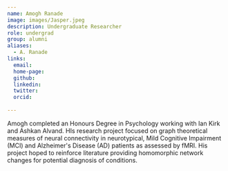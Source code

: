 ```yaml
---
name: Amogh Ranade
image: images/Jasper.jpeg
description: Undergraduate Researcher
role: undergrad
group: alumni
aliases:
  - A. Ranade
links:
  email: 
  home-page:
  github: 
  linkedin:
  twitter: 
  orcid:
  
---
```


 Amogh completed an Honours Degree in Psychology working with Ian Kirk and Ashkan Alvand. 
 HIs research project focused on graph theoretical measures of neural connectivity in neurotypical, Mild Cognitive Impairment (MCI) and Alzheimer's Disease (AD) patients as assessed by fMRI. 
 His project hoped to reinforce literature providing homomorphic network changes for potential diagnosis of conditions. 
